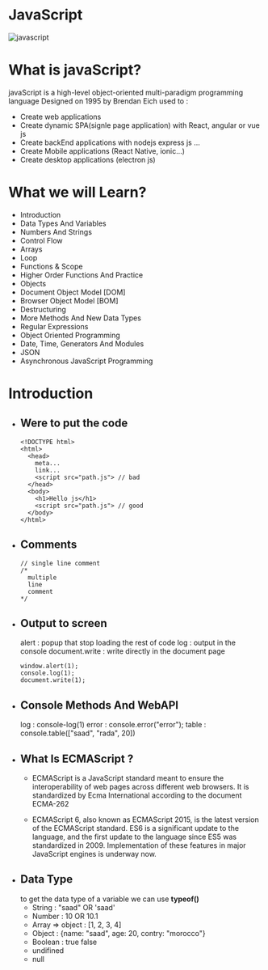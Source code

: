 # JavaScript
![javascript](https://coursework.vschool.io/content/images/2016/03/javascript-logo-banner.jpg)

# What is javaScript?
javaScript is a high-level object-oriented multi-paradigm programming language Designed on 1995 by Brendan Eich used to :
- Create web applications
- Create dynamic SPA(signle page application) with React, angular or vue js
- Create backEnd applications with nodejs express js ...
- Create Mobile applications (React Native, ionic...)
- Create desktop applications (electron js)

# What we will Learn?
- Introduction
- Data Types And Variables
- Numbers And Strings
- Control Flow
- Arrays
- Loop
- Functions & Scope
- Higher Order Functions And Practice
- Objects
- Document Object Model [DOM]
- Browser Object Model [BOM]
- Destructuring
- More Methods And New Data Types
- Regular Expressions
- Object Oriented Programming
- Date, Time, Generators And Modules
- JSON
- Asynchronous JavaScript Programming

# Introduction 

- ## Were to put the code
  ````
  <!DOCTYPE html>
  <html>
    <head>
      meta...
      link...
      <script src="path.js"> // bad
    </head>
    <body>
      <h1>Hello js</h1>
      <script src="path.js"> // good
    </body>
  </html>
  ````
- ## Comments
  ````
  // single line comment
  /*
    multiple
    line
    comment
  */
  ````
- ## Output to screen
  alert : popup that stop loading the rest of code
  log : output in the console
  document.write : write directly in the document page
  ````
  window.alert(1);
  console.log(1);
  document.write(1);
  ````
- ## Console Methods And WebAPI
  log : console-log(1)
  error : console.error("error");
  table : console.table(["saad", "rada", 20])
- ## What Is ECMAScript ?
  - ECMAScript is a JavaScript standard meant to ensure the interoperability of web pages across different web browsers. It is standardized by Ecma International according to the document ECMA-262

  - ECMAScript 6, also known as ECMAScript 2015, is the latest version of the ECMAScript standard. ES6 is a significant update to the language, and the first update to the language since ES5 was standardized in 2009. Implementation of these features in major JavaScript engines is underway now.
- ## Data Type
  to get the data type of a variable we can use <strong>typeof()</strong> 
    - String : "saad" OR 'saad'
    - Number : 10 OR 10.1
    - Array => object : [1, 2, 3, 4]
    - Object : {name: "saad", age: 20, contry: "morocco"}
    - Boolean : true false
    - undifined
    - null